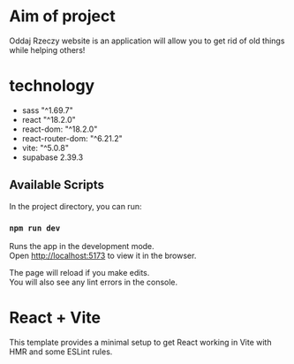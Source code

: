 # Aim of project
Oddaj Rzeczy website is an application 
will allow you to get rid of old things while helping others!

# technology
- sass "^1.69.7"
- react "^18.2.0"
- react-dom: "^18.2.0"
- react-router-dom: "^6.21.2"
- vite: "^5.0.8"
- supabase 2.39.3

## Available Scripts
In the project directory, you can run:

### `npm run dev`

Runs the app in the development mode.\
Open [http://localhost:5173](http://localhost:5173) to view it in the browser.

The page will reload if you make edits.\
You will also see any lint errors in the console.

# React + Vite
This template provides a minimal setup to get React working in Vite with HMR and some ESLint rules.
